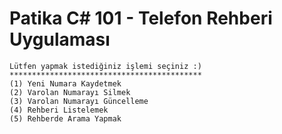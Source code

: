 # Patika C# 101 - Telefon Rehberi Uygulaması

```CSharp
Lütfen yapmak istediğiniz işlemi seçiniz :) 
*******************************************
(1) Yeni Numara Kaydetmek
(2) Varolan Numarayı Silmek
(3) Varolan Numarayı Güncelleme
(4) Rehberi Listelemek
(5) Rehberde Arama Yapmak﻿
```